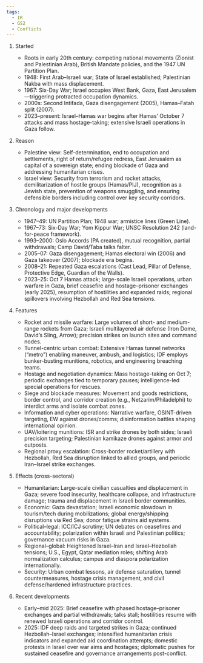 ```yaml
---
tags:
  - IR
  - GS2
  - Conflicts
---
```

1. Started
   - Roots in early 20th century: competing national movements (Zionist and Palestinian Arab), British Mandate policies, and the 1947 UN Partition Plan.  
   - 1948: First Arab–Israeli war; State of Israel established; Palestinian Nakba with mass displacement.  
   - 1967: Six-Day War; Israel occupies West Bank, Gaza, East Jerusalem—triggering protracted occupation dynamics.  
   - 2000s: Second Intifada, Gaza disengagement (2005), Hamas–Fatah split (2007).  
   - 2023–present: Israel–Hamas war begins after Hamas’ October 7 attacks and mass hostage-taking; extensive Israeli operations in Gaza follow.  

1. Reason
   - Palestine view: Self-determination, end to occupation and settlements, right of return/refugee redress, East Jerusalem as capital of a sovereign state; ending blockade of Gaza and addressing humanitarian crises.  
   - Israel view: Security from terrorism and rocket attacks, demilitarization of hostile groups (Hamas/PIJ), recognition as a Jewish state, prevention of weapons smuggling, and ensuring defensible borders including control over key security corridors.  

3. Chronology and major developments
   - 1947–49: UN Partition Plan; 1948 war; armistice lines (Green Line).  
   - 1967–73: Six-Day War; Yom Kippur War; UNSC Resolution 242 (land-for-peace framework).  
   - 1993–2000: Oslo Accords (PA created), mutual recognition, partial withdrawals; Camp David/Taba talks falter.  
   - 2005–07: Gaza disengagement; Hamas electoral win (2006) and Gaza takeover (2007); blockade era begins.  
   - 2008–21: Repeated Gaza escalations (Cast Lead, Pillar of Defense, Protective Edge, Guardian of the Walls).  
   - 2023–25: Oct 7 Hamas attack; large-scale Israeli operations, urban warfare in Gaza, brief ceasefire and hostage–prisoner exchanges (early 2025), resumption of hostilities and expanded raids; regional spillovers involving Hezbollah and Red Sea tensions.  

4. Features
   - Rocket and missile warfare: Large volumes of short- and medium-range rockets from Gaza; Israeli multilayered air defense (Iron Dome, David’s Sling, Arrow); precision strikes on launch sites and command nodes.  
   - Tunnel-centric urban combat: Extensive Hamas tunnel networks (“metro”) enabling maneuver, ambush, and logistics; IDF employs bunker-busting munitions, robotics, and engineering breaching teams.  
   - Hostage and negotiation dynamics: Mass hostage-taking on Oct 7; periodic exchanges tied to temporary pauses; intelligence-led special operations for rescues.  
   - Siege and blockade measures: Movement and goods restrictions, border control, and corridor creation (e.g., Netzarim/Philadelphi) to interdict arms and isolate combat zones.  
   - Information and cyber operations: Narrative warfare, OSINT-driven targeting, EW against drones/comms; disinformation battles shaping international opinion.  
   - UAV/loitering munitions: ISR and strike drones by both sides; Israeli precision targeting; Palestinian kamikaze drones against armor and outposts.  
   - Regional proxy escalation: Cross-border rocket/artillery with Hezbollah, Red Sea disruption linked to allied groups, and periodic Iran–Israel strike exchanges.  

5. Effects (cross-sectoral)
   - Humanitarian: Large-scale civilian casualties and displacement in Gaza; severe food insecurity, healthcare collapse, and infrastructure damage; trauma and displacement in Israeli border communities.  
   - Economic: Gaza devastation; Israeli economic slowdown in tourism/tech during mobilizations; global energy/shipping disruptions via Red Sea; donor fatigue strains aid systems.  
   - Political–legal: ICC/ICJ scrutiny; UN debates on ceasefires and accountability; polarization within Israeli and Palestinian politics; governance vacuum risks in Gaza.  
   - Regional–global: Heightened Israel–Iran and Israel–Hezbollah tensions; U.S., Egypt, Qatar mediation roles; shifting Arab normalization calculus; campus and diaspora polarization internationally.  
   - Security: Urban combat lessons, air defense saturation, tunnel countermeasures, hostage crisis management, and civil defense/hardened infrastructure practices.  

6. Recent developments
   - Early–mid 2025: Brief ceasefire with phased hostage–prisoner exchanges and partial withdrawals; talks stall; hostilities resume with renewed Israeli operations and corridor control.  
   - 2025: IDF deep raids and targeted strikes in Gaza; continued Hezbollah–Israel exchanges; intensified humanitarian crisis indicators and expanded aid coordination attempts; domestic protests in Israel over war aims and hostages; diplomatic pushes for sustained ceasefire and governance arrangements post-conflict.  
